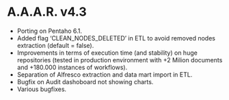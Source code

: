 A.A.A.R. v4.3
===

* Porting on Pentaho 6.1.
* Added flag ‘CLEAN_NODES_DELETED’ in ETL to avoid removed nodes extraction (default = false).
* Improvements in terms of execution time (and stability) on huge repositories (tested in production environment with +2 Milion documents and +180.000 instances of workflows).
* Separation of Alfresco extraction and data mart import in ETL.
* Bugfix on Audit dashoboard not showing charts.
* Various bugfixes.
